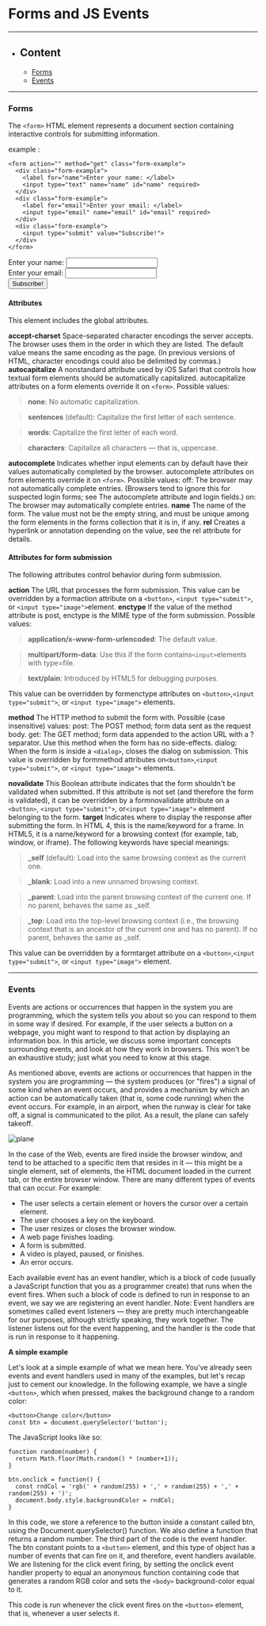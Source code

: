 # Forms and JS Events

------------

*   ## Content
    * [Forms](#forms)
    * [Events](#events)

-----------------

### Forms
The ``<form>`` HTML element represents a document section containing interactive controls for submitting information.

example :

```
<form action="" method="get" class="form-example">
  <div class="form-example">
    <label for="name">Enter your name: </label>
    <input type="text" name="name" id="name" required>
  </div>
  <div class="form-example">
    <label for="email">Enter your email: </label>
    <input type="email" name="email" id="email" required>
  </div>
  <div class="form-example">
    <input type="submit" value="Subscribe!">
  </div>
</form>
```

<form action="" method="get" class="form-example">
  <div class="form-example">
    <label for="name">Enter your name: </label>
    <input type="text" name="name" id="name" required>
  </div>
  <div class="form-example">
    <label for="email">Enter your email: </label>
    <input type="email" name="email" id="email" required>
  </div>
  <div class="form-example">
    <input type="submit" value="Subscribe!">
  </div>
</form>


#### Attributes
This element includes the global attributes.

**accept-charset**
Space-separated character encodings the server accepts. The browser uses them in the order in which they are listed. The default value means the same encoding as the page.
(In previous versions of HTML, character encodings could also be delimited by commas.)
**autocapitalize**
A nonstandard attribute used by iOS Safari that controls how textual form elements should be automatically capitalized. autocapitalize attributes on a form elements override it on ``<form>``. Possible values:
>**none**: No automatic capitalization.

>**sentences** (default): Capitalize the first letter of each sentence.

>**words**: Capitalize the first letter of each word.

>**characters**: Capitalize all characters — that is, uppercase.

**autocomplete**
Indicates whether input elements can by default have their values automatically completed by the browser. autocomplete attributes on form elements override it on ``<form>``. Possible values:
off: The browser may not automatically complete entries. (Browsers tend to ignore this for suspected login forms; see The autocomplete attribute and login fields.)
on: The browser may automatically complete entries.
**name**
The name of the form. The value must not be the empty string, and must be unique among the form elements in the forms collection that it is in, if any.
**rel**
Creates a hyperlink or annotation depending on the value, see the rel attribute for details.


#### Attributes for form submission
The following attributes control behavior during form submission.

**action**
The URL that processes the form submission. This value can be overridden by a formaction attribute on a ``<button>``, ``<input type="submit">``, or ``<input type="image">``element.
**enctype**
If the value of the method attribute is post, enctype is the MIME type of the form submission. Possible values:

>**application/x-www-form-urlencoded**: The default value.

>**multipart/form-data**: Use this if the form contains`` <input> ``elements with type=file.

>**text/plain**: Introduced by HTML5 for debugging purposes.

This value can be overridden by formenctype attributes on ``<button>``,``<input type="submit">``, or ``<input type="image">`` elements.

**method**
The HTTP method to submit the form with. Possible (case insensitive) values:
post: The POST method; form data sent as the request body.
get: The GET method; form data appended to the action URL with a ? separator. Use this method when the form has no side-effects.
dialog: When the form is inside a ``<dialog>``, closes the dialog on submission.
This value is overridden by formmethod attributes on``<button>``,``<input type="submit">``, or ``<input type="image">`` elements.

**novalidate**
This Boolean attribute indicates that the form shouldn't be validated when submitted. If this attribute is not set (and therefore the form is validated), it can be overridden by a formnovalidate attribute on a ``<button>``, ``<input type="submit">``, or``<input type="image">`` element belonging to the form.
**target**
Indicates where to display the response after submitting the form. In HTML 4, this is the name/keyword for a frame. In HTML5, it is a name/keyword for a browsing context (for example, tab, window, or iframe). The following keywords have special meanings:
>**_self** (default): Load into the same browsing context as the current one.

>**_blank**: Load into a new unnamed browsing context.

>**_parent**: Load into the parent browsing context of the current one. If no parent, behaves the same as _self.

>**_top**: Load into the top-level browsing context (i.e., the browsing context that is an ancestor of the current one and has no parent). If no parent, behaves the same as _self.

This value can be overridden by a formtarget attribute on a ``<button>``,``<input type="submit">``, or ``<input type="image">`` element.

----------------------


### Events

Events are actions or occurrences that happen in the system you are programming, which the system tells you about so you can respond to them in some way if desired. For example, if the user selects a button on a webpage, you might want to respond to that action by displaying an information box. In this article, we discuss some important concepts surrounding events, and look at how they work in browsers. This won't be an exhaustive study; just what you need to know at this stage.

As mentioned above, events are actions or occurrences that happen in the system you are programming — the system produces (or "fires") a signal of some kind when an event occurs, and provides a mechanism by which an action can be automatically taken (that is, some code running) when the event occurs. For example, in an airport, when the runway is clear for take off, a signal is communicated to the pilot. As a result, the plane can safely takeoff.

![plane](https://developer.mozilla.org/en-US/docs/Learn/JavaScript/Building_blocks/Events/mdn-mozilla-events-runway.png)

In the case of the Web, events are fired inside the browser window, and tend to be attached to a specific item that resides in it — this might be a single element, set of elements, the HTML document loaded in the current tab, or the entire browser window. There are many different types of events that can occur. For example:

- The user selects a certain element or hovers the cursor over a certain element.
- The user chooses a key on the keyboard.
- The user resizes or closes the browser window.
- A web page finishes loading.
- A form is submitted.
- A video is played, paused, or finishes.
- An error occurs.

Each available event has an event handler, which is a block of code (usually a JavaScript function that you as a programmer create) that runs when the event fires. When such a block of code is defined to run in response to an event, we say we are registering an event handler. Note: Event handlers are sometimes called event listeners — they are pretty much interchangeable for our purposes, although strictly speaking, they work together. The listener listens out for the event happening, and the handler is the code that is run in response to it happening.

**A simple example**

Let's look at a simple example of what we mean here. You've already seen events and event handlers used in many of the examples, but let's recap just to cement our knowledge. In the following example, we have a single ```<button>```, which when pressed, makes the background change to a random color:

```
<button>Change color</button>
const btn = document.querySelector('button');
```
The JavaScript looks like so:

```
function random(number) {
  return Math.floor(Math.random() * (number+1));
}

btn.onclick = function() {
  const rndCol = 'rgb(' + random(255) + ',' + random(255) + ',' + random(255) + ')';
  document.body.style.backgroundColor = rndCol;
}
```

In this code, we store a reference to the button inside a constant called btn, using the Document.querySelector() function. We also define a function that returns a random number. The third part of the code is the event handler. The btn constant points to a ``<button>`` element, and this type of object has a number of events that can fire on it, and therefore, event handlers available. We are listening for the click event firing, by setting the onclick event handler property to equal an anonymous function containing code that generates a random RGB color and sets the ``<body>`` background-color equal to it.

This code is run whenever the click event fires on the ``<button>`` element, that is, whenever a user selects it.